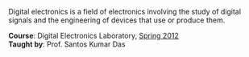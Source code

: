 Digital electronics is a field of electronics involving the study of digital
signals and the engineering of devices that use or produce them.

**Course**: Digital Electronics Laboratory, [Spring 2012]<br>
**Taught by**: Prof. Santos Kumar Das

[Spring 2012]: https://github.com/nitrece/semester-4
